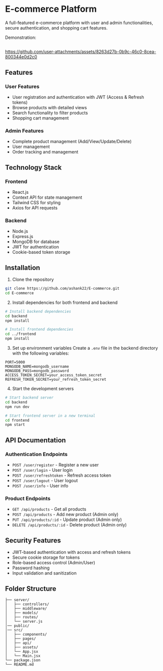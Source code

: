 # E-commerce Platform

A full-featured e-commerce platform with user and admin functionalities, secure authentication, and shopping cart features.

Demonstration:
##
https://github.com/user-attachments/assets/8263d27b-0b9c-46c0-8cea-800344e0d2c0
## Features

### User Features
- User registration and authentication with JWT (Access & Refresh tokens)
- Browse products with detailed views
- Search functionality to filter products
- Shopping cart management

### Admin Features
- Complete product management (Add/View/Update/Delete)
- User management
- Order tracking and management

## Technology Stack

### Frontend
- React.js
- Context API for state management
- Tailwind CSS for styling
- Axios for API requests

### Backend
- Node.js
- Express.js
- MongoDB for database
- JWT for authentication
- Cookie-based token storage

## Installation

1. Clone the repository
```bash
git clone https://github.com/ashank22/E-commerce.git
cd E-commerce
```

2. Install dependencies for both frontend and backend
```bash
# Install backend dependencies
cd backend
npm install

# Install frontend dependencies
cd ../frontend
npm install
```

3. Set up environment variables
Create a `.env` file in the backend directory with the following variables:
```env
PORT=5000
MONGODB_NAME=mongodb_username
MONGODB_PASS=mongodb_password
ACCESS_TOKEN_SECRET=your_access_token_secret
REFRESH_TOKEN_SECRET=your_refresh_token_secret
```

4. Start the development servers
```bash
# Start backend server
cd backend
npm run dev

# Start frontend server in a new terminal
cd frontend
npm start
```

## API Documentation

### Authentication Endpoints
- `POST /user/register` - Register a new user
- `POST /user/login` - User login
- `POST /user/refreshtoken` - Refresh access token
- `POST /user/logout` - User logout
- `POST /user/info` - User info

### Product Endpoints
- `GET /api/products` - Get all products
- `POST /api/products` - Add new product (Admin only)
- `PUT /api/products/:id` - Update product (Admin only)
- `DELETE /api/products/:id` - Delete product (Admin only)


## Security Features

- JWT-based authentication with access and refresh tokens
- Secure cookie storage for tokens
- Role-based access control (Admin/User)
- Password hashing
- Input validation and sanitization

## Folder Structure

```
├── server/
│   ├── controllers/
│   ├── middleware/
│   ├── models/
│   ├── routes/
│   └── server.js
│── public/
│── src/
│   ├── components/
│   ├── pages/
│   ├── api/
│   ├── assets/
│   └── App.jsx
│   └── Main.jsx
└── package.json
└── README.md
```






